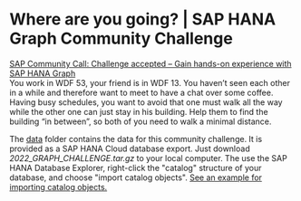 # Where are you going? | SAP HANA Graph Community Challenge
[SAP Community Call: Challenge accepted – Gain hands-on experience with SAP HANA Graph](https://blogs.sap.com/2022/04/27/sap-community-call-challenge-accepted-gain-hands-on-experience-with-sap-hana-graph/)<br>
You work in WDF 53, your friend is in WDF 13. You haven’t seen each other in a while and therefore want to meet to have a chat over some coffee. Having busy schedules, you want to avoid that one must walk all the way while the other one can just stay in his building. Help them to find the building “in between”, so both of you need to walk a minimal distance.

The [data](data/) folder contains the data for this community challenge. It is provided as a SAP HANA Cloud database export. Just download *2022_GRAPH_CHALLENGE.tar.gz* to your local computer. The use the SAP HANA Database Explorer, right-click the "catalog" structure of your database, and choose "import catalog objects". [See an example for importing catalog objects.](https://github.com/SAP-samples/teched2021-DAT262/tree/main/exercises/ex1#subex1)
